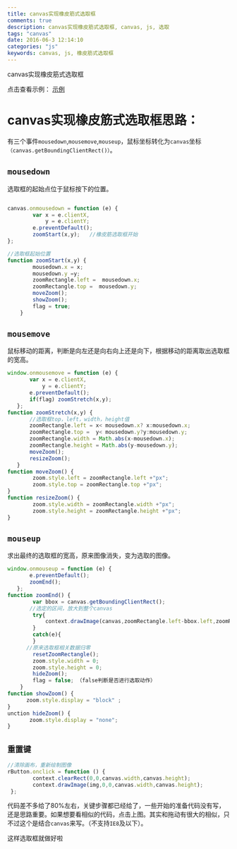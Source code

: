 ```yaml
---
title: canvas实现橡皮筋式选取框
comments: true
description: canvas实现橡皮筋式选取框, canvas, js, 选取
tags: "canvas"
date: 2016-06-3 12:14:10
categories: "js"
keywords: canvas, js, 橡皮筋式选取框
---
```

canvas实现橡皮筋式选取框

点击查看示例： [示例](http://www.hbbaly.com/wp-content/themes/blog/case/rubber.html)

# canvas实现橡皮筋式选取框思路：

有三个事件`mousedown`,`mousemove`,`mouseup`，鼠标坐标转化为`canvas`坐标`（canvas.getBoundingClientRect()）`。

## `mousedown`

选取框的起始点位于鼠标按下的位置。

```js

canvas.onmousedown = function (e) {
        var x = e.clientX,
            y = e.clientY;
        e.preventDefault();
        zoomStart(x,y);   //橡皮筋选取框开始
};

//选取框起始位置
function zoomStart(x,y) {
        mousedown.x = x;
        mousedown.y =y;
        zoomRectangle.left =  mousedown.x;
        zoomRectangle.top =  mousedown.y;
        moveZoom();
        showZoom();
        flag = true;
    }
```
## `mousemove`

鼠标移动的距离，判断是向左还是向右向上还是向下，根据移动的距离取出选取框的宽高。
```js
window.onmousemove = function (e) {
       var x = e.clientX,
           y = e.clientY;
       e.preventDefault();
       if(flag) zoomStretch(x,y);
   };
function zoomStretch(x,y) {
       //选取框top，left，width，height值
       zoomRectangle.left = x< mousedown.x? x:mousedown.x;
       zoomRectangle.top =  y< mousedown.y?y:mousedown.y;
       zoomRectangle.width = Math.abs(x-mousedown.x);
       zoomRectangle.height = Math.abs(y-mousedown.y);
       moveZoom();
       resizeZoom();
   }
function moveZoom() {
        zoom.style.left = zoomRectangle.left +"px";
        zoom.style.top = zoomRectangle.top +"px";
}
function resizeZoom() {
        zoom.style.width = zoomRectangle.width +"px";
        zoom.style.height = zoomRectangle.height +"px";
}
```

## `mouseup`

求出最终的选取框的宽高，原来图像消失，变为选取的图像。
```js
window.onmouseup = function (e) {
       e.preventDefault();
       zoomEnd();
   };
function zoomEnd() {
        var bbox = canvas.getBoundingClientRect();
       //选定的区间，放大到整个canvas
        try{
            context.drawImage(canvas,zoomRectangle.left-bbox.left,zoomRectangle.top-bbox.top,zoomRectangle.width,zoomRectangle.height,0,0,canvas.width,canvas.height)
        }
        catch(e){
        }
      //原来选取框相关数据归零
        resetZoomRectangle();
        zoom.style.width = 0;
        zoom.style.height = 0;
        hideZoom();
        flag = false; （false判断是否进行选取动作）
    }
function showZoom() {
      zoom.style.display = "block" ;
}
unction hideZoom() {
       zoom.style.display = "none";
}
```

## `重置键`

```js
//清除画布，重新绘制图像
rButton.onclick = function () {
        context.clearRect(0,0,canvas.width,canvas.height);
        context.drawImage(img,0,0,canvas.width,canvas.height);
 };
 ```

代码差不多给了80%左右，关键步骤都已经给了，一些开始的准备代码没有写，还是思路重要。如果想要看相似的代码，点击上图。其实和拖动有很大的相似，只不过这个是结合`canvas`来写。（不支持`IE8`及以下）。

这样选取框就做好啦